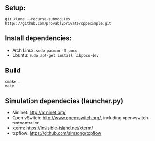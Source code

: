 ## Setup:
```
git clone --recurse-submodules https://github.com/provablyprivate/cppexample.git
```

## Install dependencies:
* Arch Linux: `sudo pacman -S poco`
* Ubuntu: `sudo apt-get install libpoco-dev`

## Build
```
cmake . 
make
```

## Simulation dependecies (launcher.py)
* Mininet: http://mininet.org/
* Open vSwitch: http://www.openvswitch.org/, including openvswitch-testcontroller
* xterm: https://invisible-island.net/xterm/
* tcpflow: https://github.com/simsong/tcpflow
